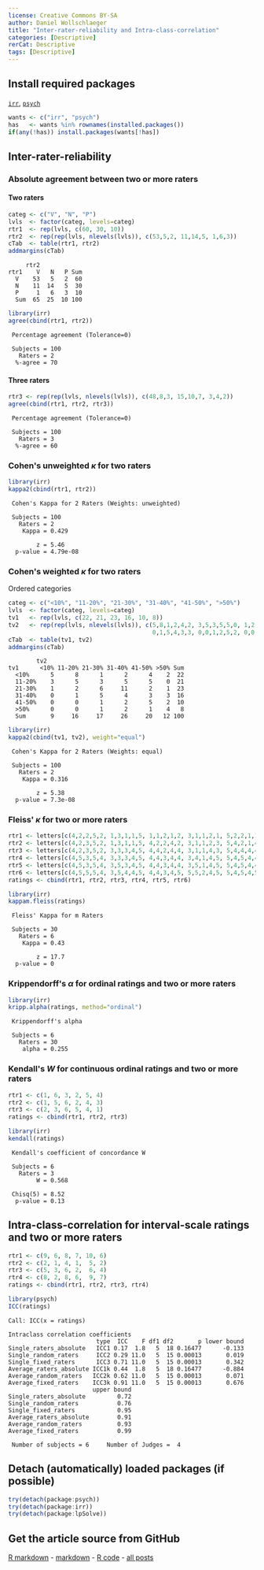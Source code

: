 ```yaml
---
license: Creative Commons BY-SA
author: Daniel Wollschlaeger
title: "Inter-rater-reliability and Intra-class-correlation"
categories: [Descriptive]
rerCat: Descriptive
tags: [Descriptive]
---
```





Install required packages
-------------------------

[`irr`](http://cran.r-project.org/package=irr), [`psych`](http://cran.r-project.org/package=psych)


```r
wants <- c("irr", "psych")
has   <- wants %in% rownames(installed.packages())
if(any(!has)) install.packages(wants[!has])
```


Inter-rater-reliability
-------------------------

### Absolute agreement between two or more raters

#### Two raters


```r
categ <- c("V", "N", "P")
lvls  <- factor(categ, levels=categ)
rtr1  <- rep(lvls, c(60, 30, 10))
rtr2  <- rep(rep(lvls, nlevels(lvls)), c(53,5,2, 11,14,5, 1,6,3))
cTab  <- table(rtr1, rtr2)
addmargins(cTab)
```

```
     rtr2
rtr1    V   N   P Sum
  V    53   5   2  60
  N    11  14   5  30
  P     1   6   3  10
  Sum  65  25  10 100
```



```r
library(irr)
agree(cbind(rtr1, rtr2))
```

```
 Percentage agreement (Tolerance=0)

 Subjects = 100 
   Raters = 2 
  %-agree = 70 
```


#### Three raters


```r
rtr3 <- rep(rep(lvls, nlevels(lvls)), c(48,8,3, 15,10,7, 3,4,2))
agree(cbind(rtr1, rtr2, rtr3))
```

```
 Percentage agreement (Tolerance=0)

 Subjects = 100 
   Raters = 3 
  %-agree = 60 
```


### Cohen's unweighted $\kappa$ for two raters


```r
library(irr)
kappa2(cbind(rtr1, rtr2))
```

```
 Cohen's Kappa for 2 Raters (Weights: unweighted)

 Subjects = 100 
   Raters = 2 
    Kappa = 0.429 

        z = 5.46 
  p-value = 4.79e-08 
```


### Cohen's weighted $\kappa$ for two raters

Ordered categories


```r
categ <- c("<10%", "11-20%", "21-30%", "31-40%", "41-50%", ">50%")
lvls  <- factor(categ, levels=categ)
tv1   <- rep(lvls, c(22, 21, 23, 16, 10, 8))
tv2   <- rep(rep(lvls, nlevels(lvls)), c(5,8,1,2,4,2, 3,5,3,5,5,0, 1,2,6,11,2,1,
                                         0,1,5,4,3,3, 0,0,1,2,5,2, 0,0,1, 2,1,4))
cTab  <- table(tv1, tv2)
addmargins(cTab)
```

```
        tv2
tv1      <10% 11-20% 21-30% 31-40% 41-50% >50% Sum
  <10%      5      8      1      2      4    2  22
  11-20%    3      5      3      5      5    0  21
  21-30%    1      2      6     11      2    1  23
  31-40%    0      1      5      4      3    3  16
  41-50%    0      0      1      2      5    2  10
  >50%      0      0      1      2      1    4   8
  Sum       9     16     17     26     20   12 100
```



```r
library(irr)
kappa2(cbind(tv1, tv2), weight="equal")
```

```
 Cohen's Kappa for 2 Raters (Weights: equal)

 Subjects = 100 
   Raters = 2 
    Kappa = 0.316 

        z = 5.38 
  p-value = 7.3e-08 
```


### Fleiss' $\kappa$ for two or more raters


```r
rtr1 <- letters[c(4,2,2,5,2, 1,3,1,1,5, 1,1,2,1,2, 3,1,1,2,1, 5,2,2,1,1, 2,1,2,1,5)]
rtr2 <- letters[c(4,2,3,5,2, 1,3,1,1,5, 4,2,2,4,2, 3,1,1,2,3, 5,4,2,1,4, 2,1,2,3,5)]
rtr3 <- letters[c(4,2,3,5,2, 3,3,3,4,5, 4,4,2,4,4, 3,1,1,4,3, 5,4,4,4,4, 2,1,4,3,5)]
rtr4 <- letters[c(4,5,3,5,4, 3,3,3,4,5, 4,4,3,4,4, 3,4,1,4,5, 5,4,5,4,4, 2,1,4,3,5)]
rtr5 <- letters[c(4,5,3,5,4, 3,5,3,4,5, 4,4,3,4,4, 3,5,1,4,5, 5,4,5,4,4, 2,5,4,3,5)]
rtr6 <- letters[c(4,5,5,5,4, 3,5,4,4,5, 4,4,3,4,5, 5,5,2,4,5, 5,4,5,4,5, 4,5,4,3,5)]
ratings <- cbind(rtr1, rtr2, rtr3, rtr4, rtr5, rtr6)
```



```r
library(irr)
kappam.fleiss(ratings)
```

```
 Fleiss' Kappa for m Raters

 Subjects = 30 
   Raters = 6 
    Kappa = 0.43 

        z = 17.7 
  p-value = 0 
```


### Krippendorff's $\alpha$ for ordinal ratings and two or more raters


```r
library(irr)
kripp.alpha(ratings, method="ordinal")
```

```
 Krippendorff's alpha

 Subjects = 6 
   Raters = 30 
    alpha = 0.255 
```


### Kendall's $W$ for continuous ordinal ratings and two or more raters


```r
rtr1 <- c(1, 6, 3, 2, 5, 4)
rtr2 <- c(1, 5, 6, 2, 4, 3)
rtr3 <- c(2, 3, 6, 5, 4, 1)
ratings <- cbind(rtr1, rtr2, rtr3)
```



```r
library(irr)
kendall(ratings)
```

```
 Kendall's coefficient of concordance W

 Subjects = 6 
   Raters = 3 
        W = 0.568 

 Chisq(5) = 8.52 
  p-value = 0.13 
```


Intra-class-correlation for interval-scale ratings and two or more raters
-------------------------


```r
rtr1 <- c(9, 6, 8, 7, 10, 6)
rtr2 <- c(2, 1, 4, 1,  5, 2)
rtr3 <- c(5, 3, 6, 2,  6, 4)
rtr4 <- c(8, 2, 8, 6,  9, 7)
ratings <- cbind(rtr1, rtr2, rtr3, rtr4)
```



```r
library(psych)
ICC(ratings)
```

```
Call: ICC(x = ratings)

Intraclass correlation coefficients 
                         type  ICC    F df1 df2       p lower bound
Single_raters_absolute   ICC1 0.17  1.8   5  18 0.16477      -0.133
Single_random_raters     ICC2 0.29 11.0   5  15 0.00013       0.019
Single_fixed_raters      ICC3 0.71 11.0   5  15 0.00013       0.342
Average_raters_absolute ICC1k 0.44  1.8   5  18 0.16477      -0.884
Average_random_raters   ICC2k 0.62 11.0   5  15 0.00013       0.071
Average_fixed_raters    ICC3k 0.91 11.0   5  15 0.00013       0.676
                        upper bound
Single_raters_absolute         0.72
Single_random_raters           0.76
Single_fixed_raters            0.95
Average_raters_absolute        0.91
Average_random_raters          0.93
Average_fixed_raters           0.99

 Number of subjects = 6     Number of Judges =  4
```


Detach (automatically) loaded packages (if possible)
-------------------------


```r
try(detach(package:psych))
try(detach(package:irr))
try(detach(package:lpSolve))
```


Get the article source from GitHub
----------------------------------------------

[R markdown](https://github.com/dwoll/RExRepos/raw/master/Rmd/interRaterICC.Rmd) - [markdown](https://github.com/dwoll/RExRepos/raw/master/md/interRaterICC.md) - [R code](https://github.com/dwoll/RExRepos/raw/master/R/interRaterICC.R) - [all posts](https://github.com/dwoll/RExRepos/)
